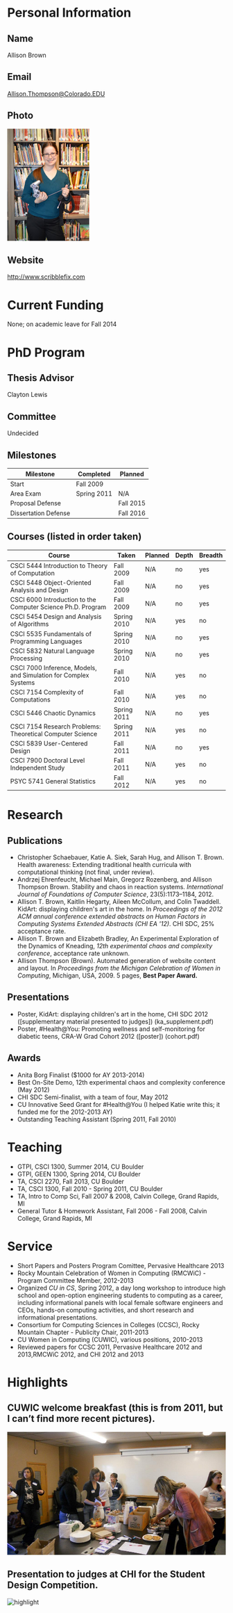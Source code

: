 ﻿

# Personal Information

## Name
Allison Brown

## Email
Allison.Thompson@Colorado.EDU

## Photo
![profile photo](allison-brown.jpg)

## Website
http://www.scribblefix.com

# Current Funding
None; on academic leave for Fall 2014

# PhD Program

## Thesis Advisor
Clayton Lewis

## Committee
Undecided

## Milestones

| Milestone            | Completed         | Planned           |         
| -------------------- | ----------------- | ----------------- |
| Start                | Fall 2009     |                   |
| Area Exam            | Spring 2011   | N/A   |
| Proposal Defense     |           | Fall 2015     |
| Dissertation Defense |     | Fall 2016     |

## Courses (listed in order taken)

| Course           							| Taken                 | Planned         | Depth | Breadth | 
| --------------------------------------------------------------------- | --------------------- | --------------- | ----- | ------- |
| CSCI 5444 Introduction to Theory of Computation 			| Fall 2009		| N/A   | no  | yes   |
| CSCI 5448 Object-Oriented Analysis and Design			| Fall 2009 	| N/A   | no  | yes   |
| CSCI 6000 Introduction to the Computer Science Ph.D. Program 	| Fall 2009 	| N/A   | no  | yes   |
| CSCI 5454 Design and Analysis of Algorithms 			| Spring 2010 	| N/A | yes | no    |	
| CSCI 5535 Fundamentals of Programming Languages 			| Spring 2010 	| N/A | no  | yes   |	
| CSCI 5832 Natural Language Processing 				| Spring 2010 	| N/A | no  | yes    |	
| CSCI 7000 Inference, Models, and Simulation for Complex Systems 	| Fall 2010 	| N/A  | yes | no    |
| CSCI 7154 Complexity of Computations 				| Fall 2010 	| N/A   | yes | no    |
| CSCI 5446 Chaotic Dynamics	 				| Spring 2011 	| N/A | no  | yes   |	
| CSCI 7154 Research Problems: Theoretical Computer Science 	| Spring 2011 	| N/A | yes | no    |	
| CSCI 5839 User-Centered Design 					| Fall 2011 	| N/A   | no  | yes   |		
| CSCI 7900 Doctoral Level Independent Study 			| Fall 2011 	| N/A   | yes | no    |
| PSYC 5741 General Statistics 					| Fall 2012 	| N/A  | yes | no    |

# Research

## Publications

* Christopher Schaebauer, Katie A. Siek, Sarah Hug, and Allison T. Brown. Health awareness: Extending traditional health curricula with computational thinking (not final, under review).
* Andrzej Ehrenfeucht, Michael Main, Gregorz Rozenberg, and Allison Thompson Brown. Stability and chaos in reaction systems. _International Journal of Foundations of Computer Science_, 23(5):1173–1184, 2012.
* Allison T. Brown, Kaitlin Hegarty, Aileen McCollum, and Colin Twaddell. KidArt: displaying children's art in the home. In _Proceedings of the 2012 ACM annual conference extended abstracts on Human Factors in Computing Systems Extended Abstracts (CHI EA '12)_. CHI SDC, 25% acceptance rate.
* Allison T. Brown and Elizabeth Bradley, An Experimental Exploration of the Dynamics of Kneading, _12th experimental chaos and complexity conference_, acceptance rate unknown.
* Allison Thompson (Brown). Automated generation of website content and layout. In _Proceedings from the Michigan Celebration of Women in Computing_, Michigan, USA, 2009. 5 pages, **Best Paper Award.**

## Presentations

* Poster, KidArt: displaying children's art in the home, CHI SDC 2012 \([supplementary material presented to judges]\) (ka_supplement.pdf)
* Poster, #Health@You: Promoting wellness and self-monitoring for diabetic teens, CRA-W Grad Cohort 2012 \([poster]\) (cohort.pdf)
      
## Awards

* Anita Borg Finalist ($1000 for AY 2013-2014)
* Best On-Site Demo, 12th experimental chaos and complexity conference (May 2012)
* CHI SDC Semi-finalist, with a team of four, May 2012
* CU Innovative Seed Grant for #Health@You (I helped Katie write this; it funded me for the 2012-2013 AY)
* Outstanding Teaching Assistant (Spring 2011, Fall 2010)


# Teaching

* GTPI, CSCI 1300, Summer 2014, CU Boulder
* GTPI, GEEN 1300, Spring 2014, CU Boulder
* TA, CSCI 2270, Fall 2013, CU Boulder
* TA, CSCI 1300, Fall 2010 - Spring 2011, CU Boulder
* TA, Intro to Comp Sci, Fall 2007 & 2008, Calvin College, Grand Rapids, MI
* General Tutor & Homework Assistant, Fall 2006 - Fall 2008, Calvin College, Grand Rapids, MI

# Service

* Short Papers and Posters Program Comittee, Pervasive Healthcare 2013
* Rocky Mountain Celebration of Women in Computing (RMCWiC) - Program Committee Member, 2012-2013
* Organized _CU in CS_, Spring 2012, a day long workshop to introduce high school and open-option engineering students to computing as a career, including informational panels with local female software engineers and CEOs, hands-on computing activities, and short research and informational presentations.
* Consortium for Computing Sciences in Colleges (CCSC), Rocky Mountain Chapter - Publicity Chair, 2011-2013
* CU Women in Computing (CUWIC), various positions, 2010-2013
* Reviewed papers for CCSC 2011, Pervasive Healthcare 2012 and 2013,RMCWiC 2012, and CHI 2012 and 2013


# Highlights

## CUWIC welcome breakfast (this is from 2011, but I can’t find more recent pictures).
![highlight](img1.png)


## Presentation to judges at CHI for the Student Design Competition.
![highlight](img2.png)

